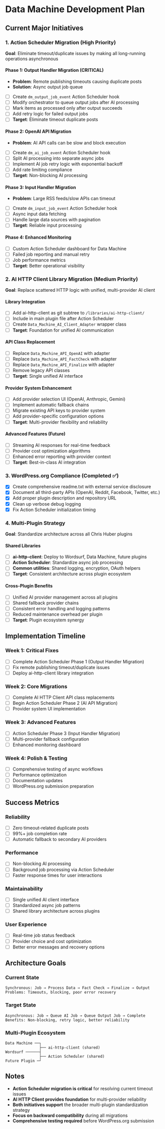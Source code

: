 # Data Machine Development Plan

## Current Major Initiatives

### 1. Action Scheduler Migration (High Priority)
**Goal**: Eliminate timeout/duplicate issues by making all long-running operations asynchronous

#### Phase 1: Output Handler Migration (CRITICAL)
- **Problem**: Remote publishing timeouts causing duplicate posts
- **Solution**: Async output job queue
- [ ] Create `dm_output_job_event` Action Scheduler hook
- [ ] Modify orchestrator to queue output jobs after AI processing
- [ ] Mark items as processed only after output succeeds
- [ ] Add retry logic for failed output jobs
- [ ] **Target**: Eliminate timeout duplicate posts

#### Phase 2: OpenAI API Migration
- **Problem**: AI API calls can be slow and block execution
- [ ] Create `dm_ai_job_event` Action Scheduler hook
- [ ] Split AI processing into separate async jobs
- [ ] Implement AI job retry logic with exponential backoff
- [ ] Add rate limiting compliance
- [ ] **Target**: Non-blocking AI processing

#### Phase 3: Input Handler Migration
- **Problem**: Large RSS feeds/slow APIs can timeout
- [ ] Create `dm_input_job_event` Action Scheduler hook
- [ ] Async input data fetching
- [ ] Handle large data sources with pagination
- [ ] **Target**: Reliable input processing

#### Phase 4: Enhanced Monitoring
- [ ] Custom Action Scheduler dashboard for Data Machine
- [ ] Failed job reporting and manual retry
- [ ] Job performance metrics
- [ ] **Target**: Better operational visibility

### 2. AI HTTP Client Library Migration (Medium Priority)
**Goal**: Replace scattered HTTP logic with unified, multi-provider AI client

#### Library Integration
- [ ] Add ai-http-client as git subtree to `/libraries/ai-http-client/`
- [ ] Include in main plugin file after Action Scheduler
- [ ] Create `Data_Machine_AI_Client_Adapter` wrapper class
- [ ] **Target**: Foundation for unified AI communication

#### API Class Replacement
- [ ] Replace `Data_Machine_API_OpenAI` with adapter
- [ ] Replace `Data_Machine_API_FactCheck` with adapter  
- [ ] Replace `Data_Machine_API_Finalize` with adapter
- [ ] Remove legacy API classes
- [ ] **Target**: Single unified AI interface

#### Provider System Enhancement
- [ ] Add provider selection UI (OpenAI, Anthropic, Gemini)
- [ ] Implement automatic fallback chains
- [ ] Migrate existing API keys to provider system
- [ ] Add provider-specific configuration options
- [ ] **Target**: Multi-provider flexibility and reliability

#### Advanced Features (Future)
- [ ] Streaming AI responses for real-time feedback
- [ ] Provider cost optimization algorithms
- [ ] Enhanced error reporting with provider context
- [ ] **Target**: Best-in-class AI integration

### 3. WordPress.org Compliance (Completed ✅)
- [x] Create comprehensive readme.txt with external service disclosure
- [x] Document all third-party APIs (OpenAI, Reddit, Facebook, Twitter, etc.)
- [x] Add proper plugin description and repository URL
- [x] Clean up verbose debug logging
- [x] Fix Action Scheduler initialization timing

### 4. Multi-Plugin Strategy
**Goal**: Standardize architecture across all Chris Huber plugins

#### Shared Libraries
- [ ] **ai-http-client**: Deploy to Wordsurf, Data Machine, future plugins
- [ ] **Action Scheduler**: Standardize async job processing
- [ ] **Common utilities**: Shared logging, encryption, OAuth helpers
- [ ] **Target**: Consistent architecture across plugin ecosystem

#### Cross-Plugin Benefits
- [ ] Unified AI provider management across all plugins
- [ ] Shared fallback provider chains
- [ ] Consistent error handling and logging patterns
- [ ] Reduced maintenance overhead per plugin
- [ ] **Target**: Plugin ecosystem synergy

## Implementation Timeline

### Week 1: Critical Fixes
- [ ] Complete Action Scheduler Phase 1 (Output Handler Migration)
- [ ] Fix remote publishing timeout/duplicate issues
- [ ] Deploy ai-http-client library integration

### Week 2: Core Migrations  
- [ ] Complete AI HTTP Client API class replacements
- [ ] Begin Action Scheduler Phase 2 (AI API Migration)
- [ ] Provider system UI implementation

### Week 3: Advanced Features
- [ ] Action Scheduler Phase 3 (Input Handler Migration)
- [ ] Multi-provider fallback configuration
- [ ] Enhanced monitoring dashboard

### Week 4: Polish & Testing
- [ ] Comprehensive testing of async workflows
- [ ] Performance optimization
- [ ] Documentation updates
- [ ] WordPress.org submission preparation

## Success Metrics

### Reliability
- [ ] Zero timeout-related duplicate posts
- [ ] 99%+ job completion rate
- [ ] Automatic fallback to secondary AI providers

### Performance  
- [ ] Non-blocking AI processing
- [ ] Background job processing via Action Scheduler
- [ ] Faster response times for user interactions

### Maintainability
- [ ] Single unified AI client interface
- [ ] Standardized async job patterns
- [ ] Shared library architecture across plugins

### User Experience
- [ ] Real-time job status feedback
- [ ] Provider choice and cost optimization
- [ ] Better error messages and recovery options

## Architecture Goals

### Current State
```
Synchronous: Job → Process Data → Fact Check → Finalize → Output
Problems: Timeouts, blocking, poor error recovery
```

### Target State
```
Asynchronous: Job → Queue AI Job → Queue Output Job → Complete
Benefits: Non-blocking, retry logic, better reliability
```

### Multi-Plugin Ecosystem
```
Data Machine ──┐
               ├── ai-http-client (shared)
Wordsurf ──────┤
               ├── Action Scheduler (shared)
Future Plugin ─┘
```

## Notes
- **Action Scheduler migration is critical** for resolving current timeout issues
- **AI HTTP Client provides foundation** for multi-provider reliability
- **Both initiatives support** the broader multi-plugin standardization strategy
- **Focus on backward compatibility** during all migrations
- **Comprehensive testing required** before WordPress.org submission